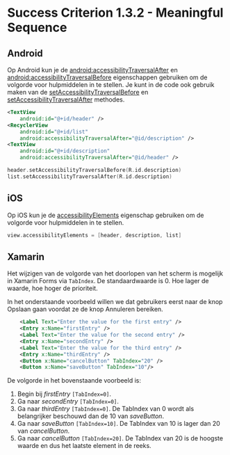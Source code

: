 # Success Criterion 1.3.2 - Meaningful Sequence
## Android

Op Android kun je de [android:accessibilityTraversalAfter](https://developer.android.com/reference/android/view/View#attr_android:accessibilityTraversalAfter) en [android:accessibilityTraversalBefore](accessibilityTraversalBefore) eigenschappen gebruiken om de volgorde voor hulpmiddelen in te stellen. Je kunt in de code ook gebruik maken van de [setAccessibilityTraversalBefore](https://developer.android.com/reference/android/view/View#setAccessibilityTraversalBefore(int)) en [setAccessibilityTraversalAfter](https://developer.android.com/reference/android/view/View#setAccessibilityTraversalAfter(int)) methodes.

```xml
<TextView
    android:id="@+id/header" />
<RecyclerView
    android:id="@+id/list"
    android:accessibilityTraversalAfter="@id/description" />
<TextView
    android:id="@+id/description"
    android:accessibilityTraversalAfter="@id/header" />
```

```kotlin
header.setAccessibilityTraversalBefore(R.id.description)
list.setAccessibilityTraversalAfter(R.id.description)
```
## iOS

Op iOS kun je de [accessibilityElements](https://developer.apple.com/documentation/objectivec/nsobject/1615147-accessibilityelements) eigenschap gebruiken om de volgorde voor hulpmiddelen in te stellen.

```swift
view.accessibilityElements = [header, description, list]
```
## Xamarin

Het wijzigen van de volgorde van het doorlopen van het scherm is mogelijk in Xamarin Forms via `TabIndex`. De standaardwaarde is 0. Hoe lager de waarde, hoe hoger de prioriteit.

In het onderstaande voorbeeld willen we dat gebruikers eerst naar de knop Opslaan gaan voordat ze de knop Annuleren bereiken.

```xml
    <Label Text="Enter the value for the first entry" />
    <Entry x:Name="firstEntry" />
    <Label Text="Enter the value for the second entry" />
    <Entry x:Name="secondEntry" />
    <Label Text="Enter the value for the third entry" />
    <Entry x:Name="thirdEntry" />
    <Button x:Name="cancelButton" TabIndex="20" />
    <Button x:Name="saveButton" TabIndex="10"/>
```

De volgorde in het bovenstaande voorbeeld is:

1. Begin bij *firstEntry* `[TabIndex=0]`.
2. Ga naar *secondEntry* `[TabIndex=0]`.
3. Ga naar *thirdEntry* `[TabIndex=0]`. De TabIndex van 0 wordt als belangrijker beschouwd dan de 10 van *saveButton*.
4. Ga naar *saveButton* `[TabIndex=10]`. De TabIndex van 10 is lager dan 20 van *cancelButton*.
5. Ga naar *cancelButton* `[TabIndex=20]`. De TabIndex van 20 is de hoogste waarde en dus het laatste element in de reeks.
